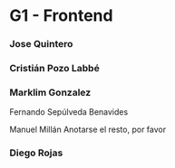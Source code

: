 # G1 - Frontend
### Jose Quintero
### Cristián Pozo Labbé
### Marklim Gonzalez
Fernando Sepúlveda Benavides

Manuel Millán
Anotarse el resto, por favor
### Diego Rojas
